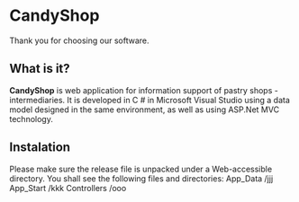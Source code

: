 CandyShop
===========
Thank you for choosing our software.

What is it?
-----------
**CandyShop** is web application for information support of pastry shops - 
intermediaries. It is developed in C # in Microsoft Visual Studio using a data 
model designed in the same environment, as well as using ASP.Net MVC technology.

Instalation
-----------
Please make sure the release file is unpacked under a Web-accessible directory. 
You shall see the following files and directories:
    App_Data /jjj
    App_Start /kkk
    Controllers /ооо
